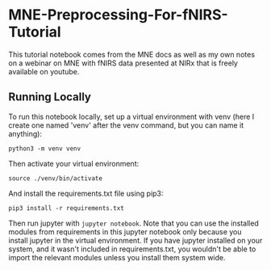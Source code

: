 # MNE-Preprocessing-For-fNIRS-Tutorial

This tutorial notebook comes from the MNE docs as well as my own notes on a webinar on MNE with fNIRS data presented at NIRx that is freely available on youtube.

## Running Locally

To run this notebook locally, set up a virtual environment with venv (here I create one named 'venv' after the venv command, but you can name it anything):

```
python3 -m venv venv
```

Then activate your virtual environment:

```
source ./venv/bin/activate
```

And install the requirements.txt file using pip3:

```
pip3 install -r requirements.txt
```

Then run jupyter with `jupyter notebook`. Note that you can use the installed modules from requirements in this jupyter notebook only because you install jupyter in the virtual environment. If you have jupyter installed on your system, and it wasn't included in requirements.txt, you wouldn't be able to import the relevant modules unless you install them system wide. 
